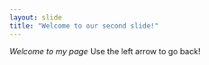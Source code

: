 ```yaml
---
layout: slide
title: "Welcome to our second slide!"
---
```

*Welcome to my page*
Use the left arrow to go back!
